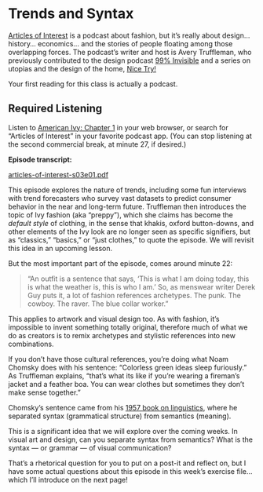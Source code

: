 # Trends and Syntax


[Articles of Interest](https://www.articlesofinterest.co/podcast) is a podcast about fashion, but it’s really about design… history… economics… and the stories of people floating among those overlapping forces. The podcast’s writer and host is Avery Truffleman, who previously contributed to the design podcast [99% Invisible](https://99percentinvisible.org/) and a series on utopias and the design of the home, [Nice Try!](https://podcasts.voxmedia.com/show/nice-try) 

Your first reading for this class is actually a podcast. 

## Required Listening

Listen to [American Ivy: Chapter 1](https://www.articlesofinterest.co/podcast/episode/338532f2/american-ivy-chapter-1) in your web browser, or search for “Articles of Interest” in your favorite podcast app. (You can stop listening at the second commercial break, at minute 27, if desired.)

**Episode transcript:**

[articles-of-interest-s03e01.pdf](/assets/articles-of-interest-s03e01.pdf)

This episode explores the nature of trends, including some fun interviews with trend forecasters who survey vast datasets to predict consumer behavior in the near and long-term future. Truffleman then introduces the topic of Ivy fashion (aka “preppy”), which she claims has become the *default style* of clothing, in the sense that khakis, oxford button-downs, and other elements of the Ivy look are no longer seen as specific signifiers, but as “classics,” “basics,” or “just clothes,” to quote the episode. We will revisit this idea in an upcoming lesson.  

But the most important part of the episode, comes around minute 22: 

> “An outfit is a sentence that says, ‘This is what I am doing today, this is what the weather is, this is who I am.’ So, as menswear writer Derek Guy puts it, a lot of fashion references archetypes. The punk. The cowboy. The raver. The blue collar worker.”
> 

This applies to artwork and visual design too. As with fashion, it’s impossible to invent something totally original, therefore much of what we do as creators is to remix archetypes and stylistic references into new combinations. 

If you don’t have those cultural references, you’re doing what Noam Chomsky does with his sentence: “Colorless green ideas sleep furiously.” As Truffleman explains, “that’s what its like if you’re wearing a fireman’s jacket and a feather boa. You can wear clothes but sometimes they don’t make sense together.”

Chomsky’s sentence came from his [1957 book on linguistics](https://en.wikipedia.org/wiki/Syntactic_Structures#cite_note-ChomSynAuto-7), where he separated syntax (grammatical structure) from semantics (meaning).

This is a significant idea that we will explore over the coming weeks. In visual art and design, can you separate syntax from semantics? What is the syntax — or grammar — of visual communication? 

That’s a rhetorical question for you to put on a post-it and reflect on, but I have some actual questions about this episode in this week’s exercise file…which I’ll introduce on the next page!